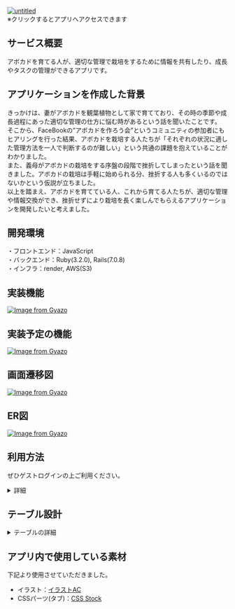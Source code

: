 [![untitled](https://github.com/keei0920/avocado-circle/assets/148531402/fe4debd7-7e00-4af2-a42a-34e38fe50976)](https://avocado-circle.onrender.com)  
※クリックするとアプリへアクセスできます

## サービス概要
アボカドを育てる人が、適切な管理で栽培をするために情報を共有したり、成長やタスクの管理ができるアプリです。

## アプリケーションを作成した背景
きっかけは、妻がアボカドを観葉植物として家で育てており、その時の季節や成長過程にあった適切な管理の仕方に悩む時があるという話を聞いたことです。  
そこから、FaceBookの”アボカドを作ろう会”というコミュニティの参加者にもヒアリングを行った結果、アボカドを栽培する人たちが「それぞれの状況に適した管理方法を一人で判断するのが難しい」という共通の課題を抱えていることがわかりました。  
また、義母がアボカドの栽培をする序盤の段階で挫折してしまったという話を聞きました。アボカドの栽培は手軽に始められる分、挫折する人も多くいるのではないかという仮説が立ちました。  
以上を踏まえ、アボカドを育てている人、これから育てる人たちが、適切な管理や情報交換ができ、挫折せずにより栽培を長く楽しんでもらえるアプリケーションを開発したいと考えました。  

## 開発環境
・フロントエンド：JavaScript  
・バックエンド：Ruby(3.2.0), Rails(7.0.8)  
・インフラ：render, AWS(S3)

## 実装機能
[![Image from Gyazo](https://i.gyazo.com/fc4fde4e46289295f5b83dd5ec3d92cb.png)](https://gyazo.com/fc4fde4e46289295f5b83dd5ec3d92cb)

## 実装予定の機能
[![Image from Gyazo](https://i.gyazo.com/ebc2789995fcd00070a1180be703e5ac.png)](https://gyazo.com/ebc2789995fcd00070a1180be703e5ac)

## 画面遷移図
[![Image from Gyazo](https://i.gyazo.com/afcf398ddec7b417bfc05e403448694c.png)](https://gyazo.com/afcf398ddec7b417bfc05e403448694c)

## ER図
[![Image from Gyazo](https://i.gyazo.com/2b2c9e1c140349bf49fee564db0c9637.png)](https://gyazo.com/2b2c9e1c140349bf49fee564db0c9637)

## 利用方法
ぜひゲストログインの上ご利用ください。

<details>
<summary>詳細</summary>  

### 栽培記録の閲覧
・ハートマークをクリックで”いいね”ができます。  
・投稿画面をクリックすると、コメントの投稿および閲覧がきます。  
・ユーザー名をクリックすると、ユーザーページの閲覧ができます。

### 栽培記録の投稿
・「投稿する」ボタンをクリックください。  
・記録日、状態、テキスト、画像を入力し投稿します。  
・画像とテキストは、どちらか一方のみの入力でも投稿が可能です。

### 質問の閲覧
・「質問をみる」のコマンドより閲覧がきます。  
・投稿画面をクリックすると、回答の投稿および閲覧がきます。

### 質問の投稿
・「質問する」のコマンドより投稿ができます。  
・タイトル、テキスト、画像を入力し投稿します。  
・画像とテキストは、どちらか一方のみの入力でも投稿が可能です。

### ユーザーページの編集
※ユーザー情報は、ゲストログインの場合は編集ができません。  
・トップページの左上をクリックください。  
・「プロフィール編集」をクリックすると、編集ページに遷移します。  
・ユーザー情報は、ユーザー名、目的、都道府県、自己紹介文が編集できます。  
・ユーザーのロゴマークは。目的によって自動で切り替わリます。  
・「アボカドの登録(編集)」をクリックすると、編集ページに遷移します。  
・アボカド情報は、アボカドの名前、栽培開始日、３つのタスクの実施日を登録できます。  
・下部は、ユーザーが投稿した記録、質問、いいねした投稿、回答した投稿が閲覧できます。  
</details>

## テーブル設計

<details>
<summary>テーブルの詳細</summary>  

## users テーブル

| Column             | Type    | Options                   |
| ------------------ | ------  | ------------------------- |
| nickname           | string  | null: false               |
| introduce          | text    |                           |
| prefecture_id      | integer | null: false               |
| purpose_id         | integer | null: false               |
| email              | string  | null: false, unique: true |
| password           | string  | null: false               |


### Association

- has_many :avocados
- has_many :posts
- has_many :comments
- has_many :questions
- has_many :answers
- has_many :answer_comments
- has_many :likes


## avocados テーブル

| Column                | Type       | Options                        |
| --------------------- | ---------- | -----------------------------  |
| name                  | string     | null: false                    |
| birth_day             | date       |                                |
| watering              | date       |                                |
| transplant            | date       |                                |
| fertilizer            | date       |                                |
| user                  | references | null: false, foreign_key: true |

### Association

- belongs_to :user


## posts テーブル

| Column                | Type       | Options                        |
| --------------------- | ---------- | -----------------------------  |
| text                  | text       | null: false                    |
| condition_id          | integer    | null: false                    |
| date                  | date       | null: false                    |
| user                  | references | null: false, foreign_key: true |

### Association

- belongs_to :user
- has_many  :comments


## comments テーブル

| Column                | Type       | Options                        |
| --------------------- | ---------- | -----------------------------  |
| text                  | text       | null: false                    |
| post                  | references | null: false, foreign_key: true |
| user                  | references | null: false, foreign_key: true |

### Association

- belongs_to :post
- belongs_to :user

## questions テーブル

| Column                | Type       | Options                        |
| --------------------- | ---------- | -----------------------------  |
| title                 | string     | null: false                    |
| text                  | text       | null: false                    |
| solution              | integer    | null: false   
| user                  | references | null: false, foreign_key: true |

### Association

- belongs_to :user
- has_many   :answers

## answers テーブル

| Column                | Type       | Options                        |
| --------------------- | ---------- | -----------------------------  |
| text                  | string     | null: false                    |
| question              | references | null: false, foreign_key: true |
| user                  | references | null: false, foreign_key: true |

### Association

- belongs_to :user
- belongs_to :question
- have_many :answer_questions

## answer_comments テーブル

| Column                | Type       | Options                        |
| --------------------- | ---------- | -----------------------------  |
| text                  | string     | null: false                    |
| answer                | references | null: false, foreign_key: true |
| user                  | references | null: false, foreign_key: true |

### Association

- belongs_to :user
- belongs_to :answer

## likes テーブル
| Column                | Type       | Options                        |
| --------------------- | ---------- | -----------------------------  |
| post                  | string     | null: false, foreign_key: true |
| user                  | references | null: false, foreign_key: true |

### Association

- belongs_to :user
- belongs_to :answer
</details>

## アプリ内で使用している素材
下記より使用させていただきました。  
- イラスト：[イラストAC](https://www.ac-illust.com/)  
- CSSパーツ(タブ)：[CSS Stock](https://pote-chil.com/html-maker)
